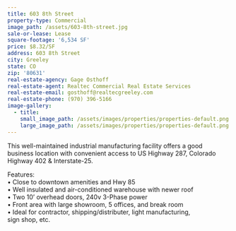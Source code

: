 ```yaml
---
title: 603 8th Street
property-type: Commercial
image_path: /assets/603-8th-street.jpg
sale-or-lease: Lease
square-footage: '6,534 SF'
price: $8.32/SF
address: 603 8th Street
city: Greeley
state: CO
zip: '80631'
real-estate-agency: Gage Osthoff
real-estate-agent: Realtec Commercial Real Estate Services
real-estate-email: gosthoff@realtecgreeley.com
real-estate-phone: (970) 396-5166
image-gallery:
  - title:
    small_image_path: /assets/images/properties/properties-default.png
    large_image_path: /assets/images/properties/properties-default.png
---
```



This well-maintained industrial manufacturing facility offers a good business location with convenient access to US Highway 287, Colorado Highway 402 & Interstate-25.

Features:
<br>• Close to downtown amenities and Hwy 85
<br>• Well insulated and air-conditioned warehouse with newer roof
<br>• Two 10’ overhead doors, 240v 3-Phase power
<br>• Front area with large showroom, 5 offices, and break room
<br>• Ideal for contractor, shipping/distributer, light manufacturing,
<br>sign shop, etc.
